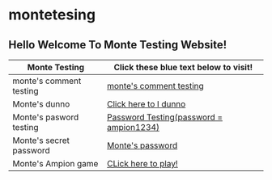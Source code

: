 # montetesing

## Hello Welcome To Monte Testing Website!

| Monte Testing         |   Click these blue text below to visit!                          |
|-----------------------|------------------------------------------------------------------|
|monte's comment testing|[monte's comment testing](/montetesting/commenttesting1.HTML)     |
| Monte's dunno         |[Click here to I dunno](/montetesting/idunno)                     |
|Monte's pasword testing|[Password Testing(password = ampion1234)](/montetesting/password1)|
|Monte's secret password|[Monte's password](/montetesting/ayyosecrets)                     |
|Monte's Ampion game    |[CLick here to play!](/montetesting/ampiongamestetris)            |
 
